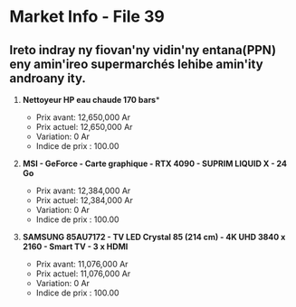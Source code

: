 # Market Info - File 39

## Ireto indray ny fiovan'ny vidin'ny entana(PPN) eny amin'ireo supermarchés lehibe amin'ity androany ity.

1. **Nettoyeur HP eau chaude 170 bars***
   - Prix avant: 12,650,000 Ar
   - Prix actuel: 12,650,000 Ar
   - Variation: 0 Ar
   - Indice de prix : 100.00

2. **MSI - GeForce - Carte graphique - RTX 4090 - SUPRIM LIQUID X - 24 Go**
   - Prix avant: 12,384,000 Ar
   - Prix actuel: 12,384,000 Ar
   - Variation: 0 Ar
   - Indice de prix : 100.00

3. **SAMSUNG 85AU7172 - TV LED Crystal 85 (214 cm) - 4K UHD 3840 x 2160 - Smart TV - 3 x HDMI**
   - Prix avant: 11,076,000 Ar
   - Prix actuel: 11,076,000 Ar
   - Variation: 0 Ar
   - Indice de prix : 100.00

